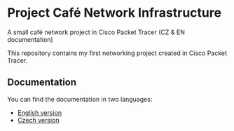 # Project Café Network Infrastructure

A small café network project in Cisco Packet Tracer (CZ & EN documentation)

This repository contains my first networking project created in Cisco Packet Tracer.

## Documentation
You can find the documentation in two languages:

- [English version](en/README.en.md)
- [Czech version](cz/README.cs.md)

